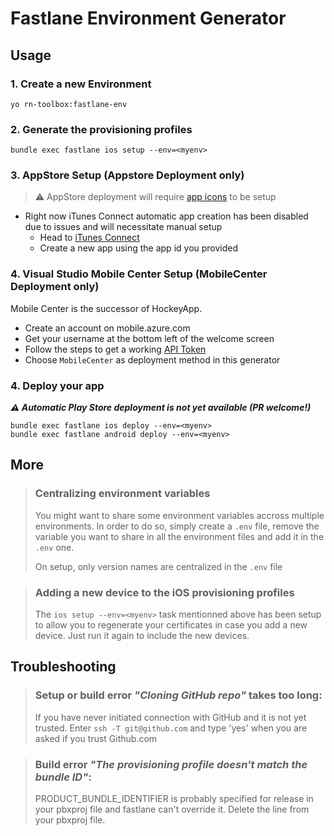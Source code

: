 # Fastlane Environment Generator

## Usage

### 1. Create a new Environment
```
yo rn-toolbox:fastlane-env
```

### 2. Generate the provisioning profiles
```
bundle exec fastlane ios setup --env=<myenv>
```

### 3. AppStore Setup (Appstore Deployment only)

> :warning: AppStore deployment will require [app icons](../assets/README.md) to be setup

- Right now iTunes Connect automatic app creation has been disabled due to issues and will necessitate manual setup
  - Head to [iTunes Connect](https://itunesconnect.apple.com/)
  - Create a new app using the app id you provided

### 4. Visual Studio Mobile Center Setup (MobileCenter Deployment only)

Mobile Center is the successor of HockeyApp.

- Create an account on mobile.azure.com
- Get your username at the bottom left of the welcome screen
- Follow the steps to get a working [API Token](https://docs.microsoft.com/en-us/mobile-center/api-docs/)
- Choose `MobileCenter` as deployment method in this generator

### 4. Deploy your app
***:warning: Automatic Play Store deployment is not yet available (PR welcome!)***
```
bundle exec fastlane ios deploy --env=<myenv>
bundle exec fastlane android deploy --env=<myenv>
```

## More

> ### Centralizing environment variables
> 
> You might want to share some environment variables accross multiple environments. In order to do so, simply create a `.env` file, remove the variable you want to share in all the environment files and add it in the `.env` one.
> 
> On setup, only version names are centralized in the `.env` file

> ### Adding a new device to the iOS provisioning profiles
>
> The `ios setup --env=<myenv>` task mentionned above has been setup to allow you to regenerate your certificates in case you add a new device. Just run it again to include the new devices.

## Troubleshooting

> ### **Setup or build error** *"Cloning GitHub repo"* takes too long:
>
> If you have never initiated connection with GitHub and it is not yet trusted. Enter `ssh -T git@github.com` and type 'yes' when you are asked if you trust Github.com

> ### **Build error** *"The provisioning profile doesn't match the bundle ID"*:
>
> PRODUCT_BUNDLE_IDENTIFIER is probably specified for release in your pbxproj file and fastlane can't override it. Delete the line from your pbxproj file.
